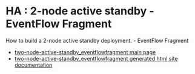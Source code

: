 # HA : 2-node active standby - EventFlow Fragment

How to build a 2-node active standby deployment. - EventFlow Fragment

* [two-node-active-standby_eventflowfragment main page](src/site/markdown/index.md)
* [two-node-active-standby_eventflowfragment generated html site documentation](https://plord12.github.io/samples/10.4.0-SNAPSHOT/./highavailability/two-node-active-standby/two-node-active-standby-eventflowfragment)
